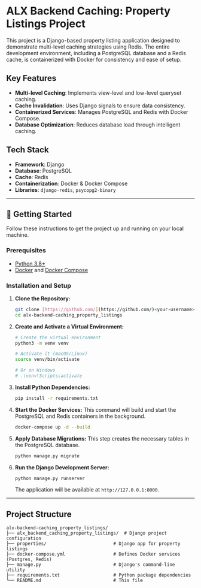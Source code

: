 # ALX Backend Caching: Property Listings Project

This project is a Django-based property listing application designed to demonstrate multi-level caching strategies using Redis. The entire development environment, including a PostgreSQL database and a Redis cache, is containerized with Docker for consistency and ease of setup.

## Key Features
- **Multi-level Caching**: Implements view-level and low-level queryset caching.
- **Cache Invalidation**: Uses Django signals to ensure data consistency.
- **Containerized Services**: Manages PostgreSQL and Redis with Docker Compose.
- **Database Optimization**: Reduces database load through intelligent caching.

## Tech Stack
- **Framework**: Django
- **Database**: PostgreSQL
- **Cache**: Redis
- **Containerization**: Docker & Docker Compose
- **Libraries**: `django-redis`, `psycopg2-binary`

---

## 🚀 Getting Started

Follow these instructions to get the project up and running on your local machine.

### Prerequisites
- [Python 3.8+](https://www.python.org/downloads/)
- [Docker](https://www.docker.com/get-started) and [Docker Compose](https://docs.docker.com/compose/install/)

### Installation and Setup

1.  **Clone the Repository:**
    ```sh
    git clone [https://github.com/](https://github.com/)<your-username>/alx-backend-caching_property_listings.git
    cd alx-backend-caching_property_listings
    ```

2.  **Create and Activate a Virtual Environment:**
    ```sh
    # Create the virtual environment
    python3 -m venv venv

    # Activate it (macOS/Linux)
    source venv/bin/activate

    # Or on Windows
    # .\venv\Scripts\activate
    ```

3.  **Install Python Dependencies:**
    ```sh
    pip install -r requirements.txt
    ```

4.  **Start the Docker Services:**
    This command will build and start the PostgreSQL and Redis containers in the background.
    ```sh
    docker-compose up -d --build
    ```

5.  **Apply Database Migrations:**
    This step creates the necessary tables in the PostgreSQL database.
    ```sh
    python manage.py migrate
    ```

6.  **Run the Django Development Server:**
    ```sh
    python manage.py runserver
    ```
    The application will be available at `http://127.0.0.1:8000`.

---

## Project Structure

```
alx-backend-caching_property_listings/
├── alx_backend_caching_property_listings/  # Django project configuration
├── properties/                         # Django app for property listings
├── docker-compose.yml                  # Defines Docker services (Postgres, Redis)
├── manage.py                           # Django's command-line utility
├── requirements.txt                    # Python package dependencies
└── README.md                           # This file
```